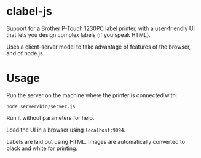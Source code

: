 # clabel-js
Support for a Brother P-Touch 1230PC label printer, with a user-friendly UI that lets you design complex labels (if you speak HTML).

Uses a client-server model to take advantage of features of the browser, and of node.js.

# Usage
Run the server on the machine where the printer is connected with:
```
node server/bin/server.js
```
Run it without parameters for help.

Load the UI in a browser using `localhost:9094`.

Labels are laid out using HTML. Images are automatically converted to black and white for printing.
